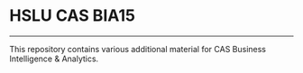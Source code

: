 # HSLU CAS BIA15
--- 
This repository contains various additional material for CAS Business Intelligence & Analytics.

